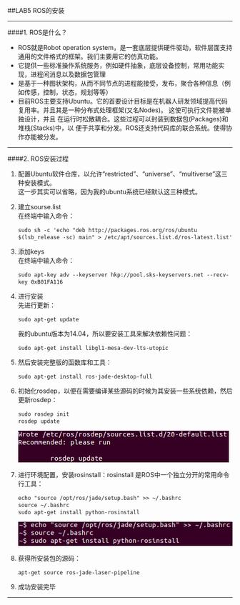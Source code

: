 
##LAB5 ROS的安装
***
####1. ROS是什么？
 * ROS就是Robot operation system，是一套底层提供硬件驱动，软件层面支持通用的文件格式的框架。我们主要用它的仿真功能。
 * 它提供一些标准操作系统服务，例如硬件抽象，底层设备控制，常用功能实现，进程间消息以及数据包管理
 * 是基于一种图状架构，从而不同节点的进程能接受，发布，聚合各种信息（例如传感，控制，状态，规划等等）
 * 目前ROS主要支持Ubuntu。它的首要设计目标是在机器人研发领域提高代码复用率。并且其是一种分布式处理框架(又名Nodes)。 这使可执行文件能被单独设计，并且  在运行时松散耦合。这些过程可以封装到数据包(Packages)和堆栈(Stacks)中，以 便于共享和分发。ROS还支持代码库的联合系统。使得协作亦能被分发。
***
####2. ROS安装过程


  1. 配置Ubuntu软件仓库，以允许“restricted”、“universe”、“multiverse”这三种安装模式。            
     这一步其实可以省略，因为我的ubuntu系统已经默认这三种模式。
  2. 建立sourse.list              
     在终端中输入命令：       
   
         sudo sh -c 'echo "deb http://packages.ros.org/ros/ubuntu $(lsb_release -sc) main" > /etc/apt/sources.list.d/ros-latest.list'
  3. 添加keys    
     在终端中输入命令：
    
         sudo apt-key adv --keyserver hkp://pool.sks-keyservers.net --recv-key 0xB01FA116
  4. 进行安装         
     先进行更新：
    
         sudo apt-get update
     我的ubuntu版本为14.04，所以要安装工具来解决依赖性问题：
    
         sudo apt-get install libgl1-mesa-dev-lts-utopic
  5. 然后安装完整版的函数库和工具：
         
         sudo apt-get install ros-jade-desktop-full
  6. 初始化rosdep，以便在需要编译某些源码的时候为其安装一些系统依赖，然后更新rosdep：
         
         sudo rosdep init
         rosdep update
     ![](pic_lab5/1.png)
        
  7. 进行环境配置，安装rosinstall：rosinstall 是ROS中一个独立分开的常用命令行工具：
    
         echo "source /opt/ros/jade/setup.bash" >> ~/.bashrc
         source ~/.bashrc
         sudo apt-get install python-rosinstall
     ![](pic_lab5/2.png)
  8. 获得所安装包的源码：
       
         apt-get source ros-jade-laser-pipeline
  9. 成功安装完毕
       

***
